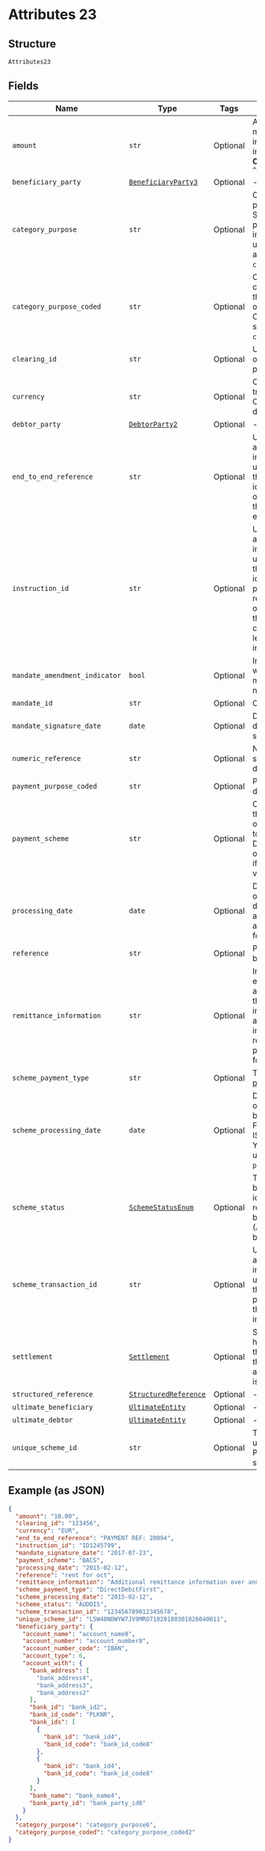 
# Attributes 23

## Structure

`Attributes23`

## Fields

| Name | Type | Tags | Description |
|  --- | --- | --- | --- |
| `amount` | `str` | Optional | Amount of money moved between the instructing agent and instructed agent<br>**Constraints**: *Pattern*: `^[0-9.]{0,20}$` |
| `beneficiary_party` | [`BeneficiaryParty3`](../../doc/models/beneficiary-party-3.md) | Optional | - |
| `category_purpose` | `str` | Optional | Category purpose in proprietary form. Specifies the high level purpose of the instruction. Cannot be used at the same time as `category_purpose_coded`. |
| `category_purpose_coded` | `str` | Optional | Category purpose in a coded form. Specifies the high level purpose of the instruction. Cannot be used at the same time as `category_purpose`. |
| `clearing_id` | `str` | Optional | Unique identifier for organisations collecting payments |
| `currency` | `str` | Optional | Currency of the transaction amount. Currency code as defined in [ISO 4217](http://www.iso.org/iso/home/standards/currency_codes.htm) |
| `debtor_party` | [`DebtorParty2`](../../doc/models/debtor-party-2.md) | Optional | - |
| `end_to_end_reference` | `str` | Optional | Unique identification, as assigned by the initiating party, to unambiguously identify the transaction. This identification is passed on, unchanged, throughout the entire end-to-end chain. |
| `instruction_id` | `str` | Optional | Unique identification, as assigned by the initiating party to unambiguously identify the transaction. This identification is an point-to-point reference and is passed on, unchanged, throughout the entire chain. Cannot include leading, trailing or internal spaces. |
| `mandate_amendment_indicator` | `bool` | Optional | Indicator notifying whether the underlying mandate is amended or not |
| `mandate_id` | `str` | Optional | Original mandate id. |
| `mandate_signature_date` | `date` | Optional | Date on which the direct debit mandate has been signed by the debtor. |
| `numeric_reference` | `str` | Optional | Numeric reference field, see scheme specific descriptions for usage |
| `payment_purpose_coded` | `str` | Optional | Purpose of the direct debit in a coded form |
| `payment_scheme` | `str` | Optional | Clearing infrastructure through which the operation instruction is to be processed. Default for given organisation ID is used if left empty. Has to be a valid [scheme identifier](http://draft-api-docs.form3.tech/api.html#enumerations-schemes). |
| `processing_date` | `date` | Optional | Date on which the operation is to be debited from the debtor account. Formatted according to ISO 8601 format: YYYY-MM-DD. |
| `reference` | `str` | Optional | Payment reference for beneficiary use |
| `remittance_information` | `str` | Optional | Information supplied to enable the matching of an entry with the items that the transfer is intended to settle, such as commercial invoices in an accounts receivable system provided by the debtor for the beneficiary. |
| `scheme_payment_type` | `str` | Optional | The [scheme-specific payment type](#enumerations-scheme-payment-types) |
| `scheme_processing_date` | `date` | Optional | Date on which the operation is processed by the scheme. Formatted according to ISO 8601 format: YYYY-MM-DD. Only used if different from `processing_date`. |
| `scheme_status` | [`SchemeStatusEnum`](../../doc/models/scheme-status-enum.md) | Optional | This reference is used by the receiving party to identify whether the related DDI would have been electronic (AUDDIS) or paper‐based. |
| `scheme_transaction_id` | `str` | Optional | Unique identification, as assigned by the first instructing agent, to unambiguously identify the transaction that is passed on, unchanged, throughout the entire interbank chain. |
| `settlement` | [`Settlement`](../../doc/models/settlement.md) | Optional | Specifies the details on how the settlement of the transaction between the instructing agent and the instructed agent is completed |
| `structured_reference` | [`StructuredReference`](../../doc/models/structured-reference.md) | Optional | - |
| `ultimate_beneficiary` | [`UltimateEntity`](../../doc/models/ultimate-entity.md) | Optional | - |
| `ultimate_debtor` | [`UltimateEntity`](../../doc/models/ultimate-entity.md) | Optional | - |
| `unique_scheme_id` | `str` | Optional | The scheme-specific unique transaction ID. Populated by the scheme. |

## Example (as JSON)

```json
{
  "amount": "10.00",
  "clearing_id": "123456",
  "currency": "EUR",
  "end_to_end_reference": "PAYMENT REF: 20094",
  "instruction_id": "ID1245799",
  "mandate_signature_date": "2017-07-23",
  "payment_scheme": "BACS",
  "processing_date": "2015-02-12",
  "reference": "rent for oct",
  "remittance_information": "Additional remittance information over and above reference information",
  "scheme_payment_type": "DirectDebitFirst",
  "scheme_processing_date": "2015-02-12",
  "scheme_status": "AUDDIS",
  "scheme_transaction_id": "123456789012345678",
  "unique_scheme_id": "L5W48NDWYW7JV9MRO71020180301826040011",
  "beneficiary_party": {
    "account_name": "account_name0",
    "account_number": "account_number8",
    "account_number_code": "IBAN",
    "account_type": 6,
    "account_with": {
      "bank_address": [
        "bank_address4",
        "bank_address3",
        "bank_address2"
      ],
      "bank_id": "bank_id2",
      "bank_id_code": "PLKNR",
      "bank_ids": [
        {
          "bank_id": "bank_id4",
          "bank_id_code": "bank_id_code8"
        },
        {
          "bank_id": "bank_id4",
          "bank_id_code": "bank_id_code8"
        }
      ],
      "bank_name": "bank_name4",
      "bank_party_id": "bank_party_id6"
    }
  },
  "category_purpose": "category_purpose6",
  "category_purpose_coded": "category_purpose_coded2"
}
```

